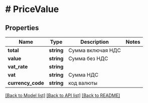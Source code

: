 # # PriceValue

## Properties

Name | Type | Description | Notes
------------ | ------------- | ------------- | -------------
**total** | **string** | Сумма включая НДС |
**value** | **string** | Сумма без НДС |
**vat_rate** | **string** |  |
**vat** | **string** | Сумма НДС |
**currency_code** | **string** | код валюты |

[[Back to Model list]](../../README.md#models) [[Back to API list]](../../README.md#endpoints) [[Back to README]](../../README.md)
